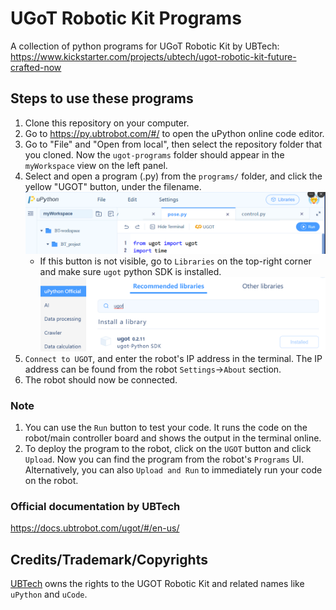 # UGoT Robotic Kit Programs
A collection of python programs for UGoT Robotic Kit by UBTech: https://www.kickstarter.com/projects/ubtech/ugot-robotic-kit-future-crafted-now

## Steps to use these programs
1. Clone this repository on your computer.
2. Go to https://py.ubtrobot.com/#/ to open the uPython online code editor.
3. Go to "File" and "Open from local", then select the repository folder that you cloned. Now the `ugot-programs` folder should appear in the `myWorkspace` view on the left panel.
4. Select and open a program (.py) from the `programs/` folder, and click the yellow "UGOT" button, under the filename.
![alt text](res/top_panel.png)
    - If this button is not visible, go to `Libraries` on the top-right corner and make sure `ugot` python SDK is installed.
    ![alt text](res/libraries.png)
5. `Connect to UGOT`, and enter the robot's IP address in the terminal. The IP address can be found from the robot `Settings`->`About` section.
6. The robot should now be connected.

### Note

1. You can use the `Run` button to test your code. It runs the code on the robot/main controller board and shows the output in the terminal online.
2. To deploy the program to the robot, click on the `UGOT` button and click `Upload`. Now you can find the program from the robot's `Programs` UI. Alternatively, you can also `Upload and Run` to immediately run your code on the robot.

### Official documentation by UBTech
https://docs.ubtrobot.com/ugot/#/en-us/

## Credits/Trademark/Copyrights

[UBTech][1] owns the rights to the UGOT Robotic Kit and related names like `uPython` and `uCode`.

[1]: https://www.ubtrobot.com/aiEducation/products/ugot